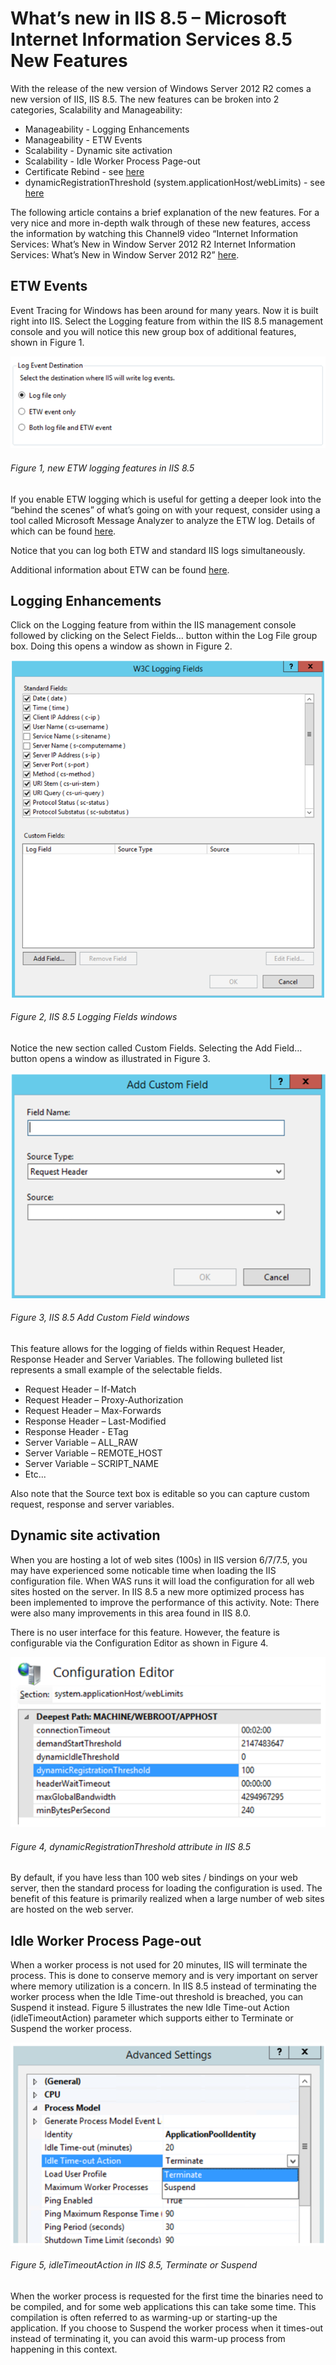 # What’s new in IIS 8.5 – Microsoft Internet Information Services 8.5 New Features

With the release of the new version of Windows Server 2012 R2 comes a new version of IIS, IIS 8.5.  The new features can be broken into 2 categories, Scalability and Manageability:

+ Manageability - Logging Enhancements
+ Manageability - ETW Events
+ Scalability - Dynamic site activation
+ Scalability - Idle Worker Process Page-out
+ Certificate Rebind - see [here][LINK1]
+ dynamicRegistrationThreshold (system.applicationHost/webLimits) - see [here][LINK2]

The following article contains a brief explanation of the new features.  For a very nice and more in-depth walk through of these new features, access the information by watching this Channel9 video “Internet Information Services: What’s New in Window Server 2012 R2 Internet Information Services: What’s New in Window Server 2012 R2” [here][LINK3].

## ETW Events

Event Tracing for Windows has been around for many years.  Now it is built right into IIS.  Select the Logging feature from within the IIS 8.5 management console and you will notice this new group box of additional features, shown in Figure 1.

![new ETW logging features in IIS 8.5][FIGURE1]
###### Figure 1, new ETW logging features in IIS 8.5

If you enable ETW logging which is useful for getting a deeper look into the “behind the scenes” of what’s going on with your request, consider using a tool called Microsoft Message Analyzer to analyze the ETW log.  Details of which can be found [here][LINK4].

Notice that you can log both ETW and standard IIS logs simultaneously.

Additional information about ETW can be found [here][LINK5].

## Logging Enhancements

Click on the Logging feature from within the IIS management console followed by clicking on the Select Fields… button within the Log File group box.  Doing this opens a window as shown in Figure 2.

![IIS 8.5 Logging Fields windows][FIGURE2]
###### Figure 2, IIS 8.5 Logging Fields windows

Notice the new section called Custom Fields.  Selecting the Add Field… button opens a window as illustrated in Figure 3.

![IIS 8.5 Add Custom Field windows][FIGURE3]
###### Figure 3, IIS 8.5 Add Custom Field windows

This feature allows for the logging of fields within Request Header, Response Header and Server Variables.  The following bulleted list represents a small example of the selectable fields.

+ Request Header – If-Match
+ Request Header – Proxy-Authorization
+ Request Header – Max-Forwards
+ Response Header – Last-Modified
+ Response Header - ETag
+ Server Variable – ALL_RAW
+ Server Variable – REMOTE_HOST
+ Server Variable – SCRIPT_NAME
+ Etc...

Also note that the Source text box is editable so you can capture custom request, response and server variables.

## Dynamic site activation

When you are hosting a lot of web sites (100s) in IIS version 6/7/7.5, you may have experienced some noticable time when loading the IIS configuration file.  When WAS runs it will load the configuration for all web sites hosted on the server.  In IIS 8.5 a new more optimized process has been implemented to improve the performance of this activity.  Note: There were also many improvements in this area found in IIS 8.0.

There is no user interface for this feature.  However, the feature is configurable via the Configuration Editor as shown in Figure 4.

![dynamicRegistrationThreshold attribute in IIS 8.5][FIGURE4]
###### Figure 4, dynamicRegistrationThreshold attribute in IIS 8.5

By default, if you have less than 100 web sites / bindings on your web server, then the standard process for loading the configuration is used.  The benefit of this feature is primarily realized when a large number of web sites are hosted on the web server.

## Idle Worker Process Page-out

When a worker process is not used for 20 minutes, IIS will terminate the process.  This is done to conserve memory and is very important on server where memory utilization is a concern.  In IIS 8.5 instead of terminating the worker process when the Idle Time-out threshold is breached, you can Suspend it instead.  Figure 5 illustrates the new Idle Time-out Action (idleTimeoutAction) parameter which supports either to Terminate or Suspend the worker process.

![idleTimeoutAction in IIS 8.5, Terminate or Suspend][FIGURE5]
###### Figure 5, idleTimeoutAction in IIS 8.5, Terminate or Suspend

When the worker process is requested for the first time the binaries need to be compiled, and for some web applications this can take some time.  This compilation is often referred to as warming-up or starting-up the application.  If you choose to Suspend the worker process when it times-out instead of terminating it, you can avoid this warm-up process from happening in this context.

[FIGURE1]: ../images/2013/msdn-0243.png "Figure 1, new ETW logging features in IIS 8.5"
[FIGURE2]: ../images/2013/msdn-0244.png "Figure 2, IIS 8.5 Logging Fields windows"
[FIGURE3]: ../images/2013/msdn-0245.png "Figure 3, IIS 8.5 Add Custom Field windows"
[FIGURE4]: ../images/2013/msdn-0246.png "Figure 4, dynamicRegistrationThreshold attribute in IIS 8.5"
[FIGURE5]: ../images/2013/msdn-0247.png "Figure 5, idleTimeoutAction in IIS 8.5, Terminate or Suspend"

[LINK1]: https://www.iis.net/learn/get-started/whats-new-in-iis-85/certificate-rebind-in-iis85
[LINK2]: https://www.iis.net/configreference/system.applicationhost/weblimits
[LINK3]: https://channel9.msdn.com/Events/TechEd/NorthAmerica/2013/MDC-B303#fbid=2zy5Qvl5j2L
[LINK4]: http://technet.microsoft.com/en-us/library/jj649776.aspx
[LINK5]: http://msdn.microsoft.com/en-us/library/ms751538.aspx
